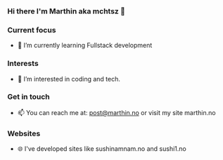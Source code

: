 ### Hi there I'm Marthin aka mchtsz 👋

<!--
**mchtsz/mchtsz** is a ✨ _special_ ✨ repository because its `README.md` (this file) appears on your GitHub profile.

Here are some ideas to get you started:

- 🔭 I’m currently working on ...
- 🌱 I’m currently learning ...
- 👯 I’m looking to collaborate on ...
- 🤔 I’m looking for help with ...
- 💬 Ask me about ...
- 📫 How to reach me: ...
- 😄 Pronouns: ...
- ⚡ Fun fact: ...
-->
### Current focus
- 🌱 I’m currently learning Fullstack development
  
### Interests
- 👀 I’m interested in coding and tech.
  
### Get in touch
- 📫 You can reach me at: post@marthin.no or visit my site marthin.no

### Websites
- 🌐 I've developed sites like sushinamnam.no and sushi1.no
